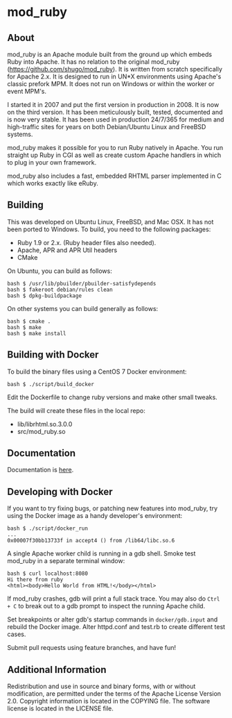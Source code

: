 # mod_ruby

## About

mod_ruby is an Apache module built from the ground up which embeds Ruby into
Apache. It has no relation to the original mod_ruby
(https://github.com/shugo/mod_ruby). It is written from scratch specifically for
Apache 2.x. It is designed to run in UN*X environments using Apache's classic
prefork MPM. It does not run on Windows or within the worker or event MPM's.

I started it in 2007 and put the first version in production in 2008. It is now
on the third version. It has been meticulously built, tested, documented and is
now very stable. It has been used in production 24/7/365 for medium and
high-traffic sites for years on both Debian/Ubuntu Linux and FreeBSD systems.

mod_ruby makes it possible for you to run Ruby natively in Apache. You run
straight up Ruby in CGI as well as create custom Apache handlers in which to
plug in your own framework.

mod_ruby also includes a fast, embedded RHTML parser implemented in C which
works exactly like eRuby.

## Building

This was developed on Ubuntu Linux, FreeBSD, and Mac OSX. It has not been ported
to Windows. To build, you need to the following packages:

  * Ruby 1.9 or 2.x. (Ruby header files also needed).
  * Apache, APR and APR Util headers
  * CMake

On Ubuntu, you can build as follows:

    bash $ /usr/lib/pbuilder/pbuilder-satisfydepends
    bash $ fakeroot debian/rules clean
    bash $ dpkg-buildpackage
  
On other systems you can build generally as follows:

    bash $ cmake .
    bash $ make
    bash $ make install

## Building with Docker

To build the binary files using a CentOS 7 Docker environment:

    bash $ ./script/build_docker

Edit the Dockerfile to change ruby versions and make other small tweaks.

The build will create these files in the local repo:

  * lib/librhtml.so.3.0.0
  * src/mod_ruby.so 


## Documentation

Documentation is [here](http://mikeowens.github.io/mod_ruby/mod_ruby.html).

## Developing with Docker

If you want to try fixing bugs, or patching new features into mod_ruby, 
try using the Docker image as a handy developer's environment:

    bash $ ./script/docker_run
    ... 
    0x00007f30bb13733f in accept4 () from /lib64/libc.so.6

A single Apache worker child is running in a gdb shell.  Smoke test
mod_ruby in a separate terminal window:

    bash $ curl localhost:8080
    Hi there from ruby
    <html><body>Hello World from HTML!</body></html>

If mod_ruby crashes, gdb will print a full stack trace.  You may also do 
`Ctrl + C` to break out to a gdb prompt to inspect the running Apache child.

Set breakpoints or alter gdb's startup commands in `docker/gdb.input` and rebuild
the Docker image.  Alter httpd.conf and test.rb to create different test cases.

Submit pull requests using feature branches, and have fun!

## Additional Information

Redistribution and use in source and binary forms, with or without modification,
are permitted under the terms of the Apache License Version 2.0. Copyright
information is located in the COPYING file. The software license is located in
the LICENSE file.
